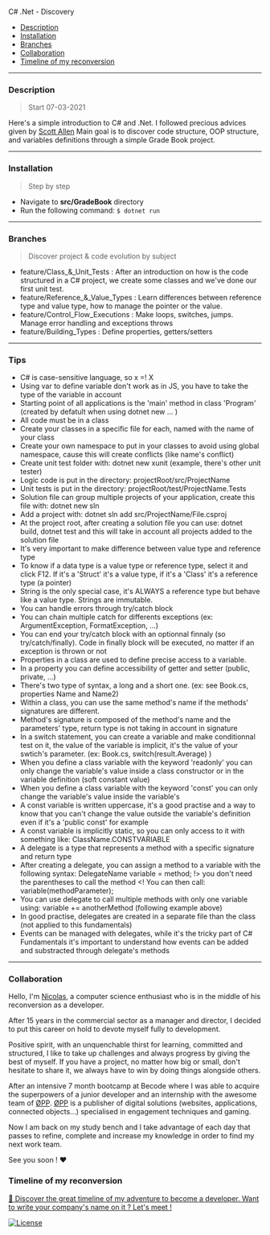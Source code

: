 C# .Net - Discovery

- [Description](#description)
- [Installation](#installation)
- [Branches](#branches)
- [Collaboration](#collaboration)
- [Timeline of my reconversion](#timeline-of-my-reconversion)

---

### Description

> Start 07-03-2021

Here's a simple introduction to C# and .Net. I followed precious advices given by [Scott Allen](http://OdeToCode.com)
Main goal is to discover code structure, OOP structure, and variables definitions through a simple Grade Book project.

---

### Installation

> Step by step

-   Navigate to **src/GradeBook** directory
-   Run the following command: ```$ dotnet run```

---

### Branches

> Discover project & code evolution by subject

-   feature/Class_&_Unit_Tests : After an introduction on how is the code structured in a C# project, we create some classes and we've done our first unit test.
-   feature/Reference_&_Value_Types : Learn differences between reference type and value type, how to manage the pointer or the value.
-   feature/Control_Flow_Executions : Make loops, switches, jumps. Manage error handling and exceptions throws
-   feature/Building_Types : Define properties, getters/setters

---

### Tips

-   C# is case-sensitive language, so x =! X 
-   Using var to define variable don't work as in JS, you have to take the type of the variable in account
-   Starting point of all applications is the 'main' method in class 'Program' (created by defatult when using dotnet new ... )
-   All code must be in a class
-   Create your classes in a specific file for each, named with the name of your class
-   Create your own namespace to put in your classes to avoid using global namespace, cause this will create conflicts (like name's conflict)
-   Create unit test folder with: dotnet new xunit (example, there's other unit tester)
-   Logic code is put in the directory: projectRoot/src/ProjectName      
-   Unit tests is put in the directory: projectRoot/test/ProjectName.Tests
-   Solution file can group multiple projects of your application, create this file with: dotnet new sln
-   Add a project with: dotnet sln add src/ProjectName/File.csproj
-   At the project root, after creating a solution file you can use: dotnet build, dotnet test and this will take in account all projects added to the solution file
-   It's very important to make difference between value type and reference type 
-   To know if a data type is a value type or reference type, select it and click F12. If it's a 'Struct' it's a value type, if it's a 'Class' it's a reference type (a pointer)
-   String is the only special case, it's ALWAYS a reference type but behave like a value type. Strings are immutable.
-   You can handle errors through try/catch block
-   You can chain multiple catch for differents exceptions (ex: ArgumentException, FormatException, ...)
-   You can end your try/catch block with an optionnal finnaly (so try/catch/finally). Code in finally block will be executed, no matter if an exception is thrown or not
-   Properties in a class are used to define precise access to a variable.
-   In a property you can define accessibility of getter and setter (public, private, ...) 
-   There's two type of syntax, a long and a short one. (ex: see Book.cs, properties Name and Name2)
-   Within a class, you can use the same method's name if the methods' signatures are different. 
-   Method's signature is composed of the method's name and the parameters' type, return type is not taking in account in signature
-   In a switch statement, you can create a variable and make conditionnal test on it, the value of the variable is implicit, it's the value of your swtich's parameter. (ex: Book.cs, switch(result.Average) )
-   When you define a class variable with the keyword 'readonly' you can only change the variable's value inside a class constructor or in the variable definition (soft constant value)
-   When you define a class variable with the keyword 'const' you can only change the variable's value inside the variable's
-   A const variable is written uppercase, it's a good practise and a way to know that you can't change the value outside the variable's definition even if it's a 'public const' for example
-   A const variable is implicitly static, so you can only access to it with something like: ClassName.CONSTVARIABLE 
-   A delegate is a type that represents a method with a specific signature and return type
-   After creating a delegate, you can assign a method to a variable with the following syntax: DelegateName variable = method; !> you don't need the parentheses to call the method <! You can then call: variable(methodParameter);
-   You can use delegate to call multiple methods with only one variable using: variable += anotherMethod (following example above)
-   In good practise, delegates are created in a separate file than the class (not applied to this fundamentals)
-   Events can be managed with delegates, while it's the tricky part of C# Fundamentals it's important to understand how events can be added and substracted through delegate's methods


--- 

### Collaboration

Hello, I'm [Nicolas](https://www.linkedin.com/in/nicolas-denoel/), a computer science enthusiast who is in the middle of his reconversion as a developer.

After 15 years in the commercial sector as a manager and director, I decided to put this career on hold to devote myself fully to development.

Positive spirit, with an unquenchable thirst for learning, committed and structured, I like to take up challenges and always progress by giving the best of myself.
If you have a project, no matter how big or small, don't hesitate to share it, we always have to win by doing things alongside others.

After an intensive 7 month bootcamp at Becode where I was able to acquire the superpowers of a junior developer and an internship with the awesome team of [ØPP](http://opp.mx).
[ØPP](http://opp.mx) is a publisher of digital solutions (websites, applications, connected objects...) specialised in engagement techniques and gaming.

Now I am back on my study bench and I take advantage of each day that passes to refine, complete and increase my knowledge in order to find my next work team.

See you soon ! :heart:

### Timeline of my reconversion

[:calendar: Discover the great timeline of my adventure to become a developer. Want to write your company's name on it ? Let's meet !](https://timelines.gitkraken.com/timeline/2e12cc334eb0406b84bf7a6339e666c4?range=2020-05-26_2020-06-27)

[![License](http://img.shields.io/:license-mit-blue.svg?style=flat-square)](http://badges.mit-license.org)